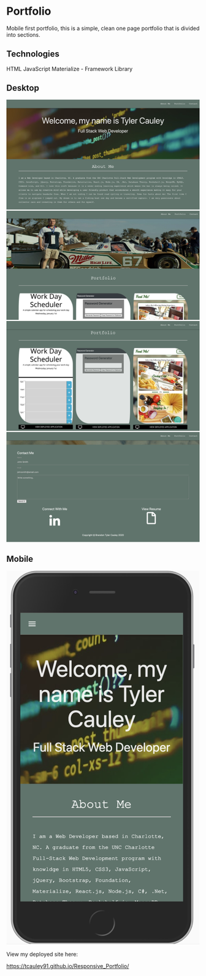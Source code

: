 # Portfolio
Mobile first portfolio, this is a simple, clean one page portfolio that is divided into sections.

## Technologies
HTML
JavaScript
Materialize - Framework Library


## Desktop
<img src="assets/sc1.jpg" alt="sc1"/>

<img src="assets/sc2.jpg" alt="sc2"/>

<img src="assets/sc3.jpg" alt="sc3"/>

<img src="assets/sc4.jpg" alt="sc4"/>

## Mobile
<img src="assets/mobileabout.jpg" alt="sc1"/>






View my deployed site here:

 https://tcauley91.github.io/Responsive_Portfolio/
 
 
